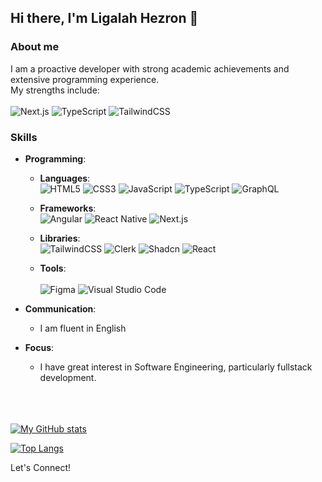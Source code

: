 ## Hi there, I'm Ligalah Hezron 👋 
### About me
I am a proactive developer with strong academic achievements and extensive programming experience. <br>
My strengths include: <br> <br>
![Next.js](https://img.shields.io/badge/-Next.js-000000?style=for-the-badge&logo=next.js&logoColor=white) 
![TypeScript](https://img.shields.io/badge/typescript-%23007ACC.svg?style=for-the-badge&logo=typescript&logoColor=white)
![TailwindCSS](https://img.shields.io/badge/tailwindcss-%2338B2AC.svg?style=for-the-badge&logo=tailwind-css&logoColor=white) 
<br>
### Skills

- **Programming**:
  - **Languages**: <br>
     ![HTML5](https://img.shields.io/badge/html5-%23E34F26.svg?style=for-the-badge&logo=html5&logoColor=white)
     ![CSS3](https://img.shields.io/badge/css3-%231572B6.svg?style=for-the-badge&logo=css3&logoColor=white) 
     ![JavaScript](https://img.shields.io/badge/javascript-%23323330.svg?style=for-the-badge&logo=javascript&logoColor=%23F7DF1E) 
     ![TypeScript](https://img.shields.io/badge/typescript-%23007ACC.svg?style=for-the-badge&logo=typescript&logoColor=white)
    ![GraphQL](https://img.shields.io/badge/-GraphQL-E10098?style=for-the-badge&logo=graphql&logoColor=white)
  - **Frameworks**: <br>
     ![Angular](https://img.shields.io/badge/-Angular-DD0031?style=for-the-badge&logo=angular&logoColor=white)
     ![React Native](https://img.shields.io/badge/-React_Native-61DAFB?style=for-the-badge&logo=react&logoColor=white)
     ![Next.js](https://img.shields.io/badge/-Next.js-000000?style=for-the-badge&logo=next.js&logoColor=white)


    
  - **Libraries**: <br>
     ![TailwindCSS](https://img.shields.io/badge/tailwindcss-%2338B2AC.svg?style=for-the-badge&logo=tailwind-css&logoColor=white)
     ![Clerk](https://img.shields.io/badge/-Clerk-3A0CA3?style=for-the-badge&logo=clerk&logoColor=white)
     ![Shadcn](https://img.shields.io/badge/-Shadcn-2E8B57?style=for-the-badge&logo=shadcn&logoColor=white)
     ![React](https://img.shields.io/badge/react-%2320232a.svg?style=for-the-badge&logo=react&logoColor=%2361DAFB)


  - **Tools**: <br>  
     ![Figma](https://img.shields.io/badge/figma-%23F24E1E.svg?style=for-the-badge&logo=figma&logoColor=white)
     ![Visual Studio Code](https://img.shields.io/badge/-Visual_Studio_Code-007ACC?style=for-the-badge&logo=visual-studio-code&logoColor=white)

 
- **Communication**:
   - I am fluent in English
   
- **Focus**:
   - I have great interest in Software Engineering, particularly fullstack development. <br> <br> <br> <br>


[![My GitHub stats](https://github-readme-stats.vercel.app/api?username=ligalahhezronn&hide=issues&show_icons=true&theme=merko&hide_border=false&include_all_commits=true&count_private=true)](https://github.com/ligalahhezronn/github-readme-stats) <br>

[![Top Langs](https://github-readme-stats.vercel.app/api/top-langs/?username=ligalahhezronn&size_weight=0.5&count_weight=0.5&layout=compact&theme=merko)](https://github.com/ligalahhezronn/github-readme-stats)

Let's Connect!
